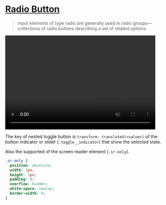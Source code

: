 # [Radio Button](https://developer.mozilla.org/en-US/docs/Web/HTML/Reference/Elements/input/radio)

> input elements of type radio are generally used in radio groups—collections of radio buttons describing a set of related options.

<video width="480" height="300" controls>
  <source src="screenshot.mp4" type="video/mp4">
</video>

The key of nested toggle button is `transform: translateX(<value>)` of the button indicator or slider (`.toggle__indicator`) that show the selected state.

Also the supported of the screen reader element (`.sr-only`).

```css
.sr-only {
  position: absolute;
  width: 1px;
  height: 1px;
  padding: 0;
  overflow: hidden;
  white-space: nowrap;
  border-width: 0;
}
```
